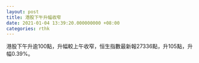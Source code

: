 ```yaml
---
layout: post
title: 港股下午升幅收窄
date: 2021-01-04 13:39:20.000000000 +08:00
categories: rthk
---
```


港股下午升逾100點，升幅較上午收窄，恒生指數最新報27336點，升105點，升幅0.39%。
